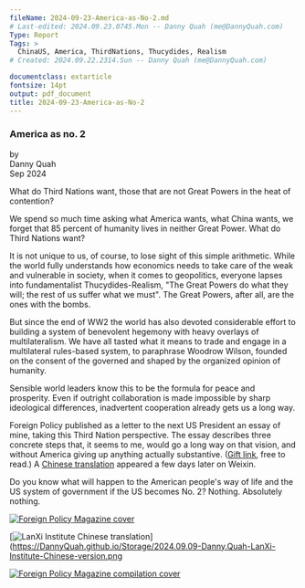 ```yaml
---
fileName: 2024-09-23-America-as-No-2.md
# Last-edited: 2024.09.23.0745.Mon -- Danny Quah (me@DannyQuah.com)
Type: Report
Tags: >
  ChinaUS, America, ThirdNations, Thucydides, Realism
# Created: 2024.09.22.2314.Sun -- Danny Quah (me@DannyQuah.com)

documentclass: extarticle
fontsize: 14pt
output: pdf_document
title: 2024-09-23-America-as-No-2
---
```

### America as no. 2

by  
Danny Quah  
Sep 2024  

What do Third Nations want, those that are not Great Powers in the heat of contention?  

We spend so much time asking what America wants, what China wants, we forget that 85 percent of humanity lives in neither Great Power.  What do Third Nations want?  

It is not unique to us, of course, to lose sight of this simple arithmetic.  While the world fully understands how economics needs to take care of the weak and vulnerable in society, when it comes to geopolitics, everyone lapses into fundamentalist Thucydides-Realism, "The Great Powers do what they will; the rest of us suffer what we must".  The Great Powers, after all, are the ones with the bombs.  

But since the end of WW2 the world has also devoted considerable effort to building a system of benevolent hegemony with heavy overlays of multilateralism.  We have all tasted what it means to trade and engage in a multilateral rules-based system, to paraphrase Woodrow Wilson, founded on the consent of the governed and shaped by the organized opinion of humanity.  

Sensible world leaders know this to be the formula for peace and prosperity.  Even if outright collaboration is made impossible by sharp ideological differences, inadvertent cooperation already gets us a long way.  

Foreign Policy published as a letter to the next US President an essay of mine, taking this Third Nation perspective.  The essay describes three concrete steps that, it seems to me, would go a long way on that vision, and without America giving up anything actually substantive.  ([Gift link](https://foreignpolicy.com/2024/09/04/danny-quah-singapore-letter-us-president/?utm_content=gifting&tpcc=gifting_article&gifting_article=ZGFubnktcXVhaC1zaW5nYXBvcmUtbGV0dGVyLXVzLXByZXNpZGVudA==&pid=PNILoiIJgqmxsxl), free to read.)  A [Chinese translation](https://mp.weixin.qq.com/s/C34PGL4Su6jCfJ0Nvjkl-Q) appeared a few days later on Weixin.  

Do you know what will happen to the American people's way of life and the US system of government if the US becomes No. 2?  Nothing.  Absolutely nothing.  

[<img src="https://DannyQuah.github.io/Storage/2024.09.06.2305.Fri-Foreign.Policy.Magazine-FB-Plight-unfortunate-weak-vulnerable.png" alt="Foreign Policy Magazine cover"/>](https://DannyQuah.github.io/Storage/2024.09.06.2305.Fri-Foreign.Policy.Magazine-FB-Plight-unfortunate-weak-vulnerable.png)

[<img src="https://DannyQuah.github.io/Storage/2024.09.09-Danny.Quah-LanXi-Institute-Chinese-version.png" alt="LanXi Institute Chinese translation"/>](https://DannyQuah.github.io/Storage/2024.09.09-Danny.Quah-LanXi-Institute-Chinese-version.png

[<img src="https://DannyQuah.github.io/Storage/2024.09.09-FP-Letters-America-full-compilation-page.jpg" alt="Foreign Policy Magazine compilation cover"/>](https://DannyQuah.github.io/Storage/2024.09.09-FP-Letters-America-full-compilation-page.jpg)

<!---
   Invisible section // 2024-09-23-America-as-No-2.md
-->
